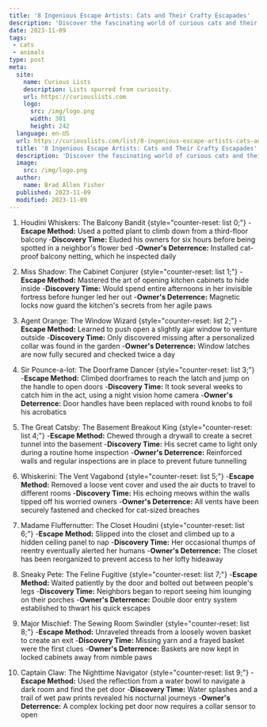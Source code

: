 ```yaml
---
title: '8 Ingenious Escape Artists: Cats and Their Crafty Escapades'
description: 'Discover the fascinating world of curious cats and their crafty escapades in "8 Ingenious Escape Artists." Prepare to be amazed!'
date: 2023-11-09
tags:
 - cats
 - animals
type: post
meta:
  site:
    name: Curious Lists
    description: Lists spurred from curiosity.
    url: https://curiouslists.com
    logo:
      src: /img/logo.png
      width: 301
      height: 242
  language: en-US
  url: https://curiouslists.com/list/8-ingenious-escape-artists-cats-and-their-crafty-escapades
  title: '8 Ingenious Escape Artists: Cats and Their Crafty Escapades'
  description: 'Discover the fascinating world of curious cats and their crafty escapades in "8 Ingenious Escape Artists." Prepare to be amazed!'
  image:
    src: /img/logo.png
  author:
    name: Brad Allen Fisher
  published: 2023-11-09
  modified: 2023-11-09
---
```



1. Houdini Whiskers: The Balcony Bandit {style="counter-reset: list 0;"}
  -**Escape Method:** Used a potted plant to climb down from a third-floor balcony
  -**Discovery Time:** Eluded his owners for six hours before being spotted in a neighbor's flower bed
  -**Owner's Deterrence:** Installed cat-proof balcony netting, which he inspected daily

2. Miss Shadow: The Cabinet Conjurer {style="counter-reset: list 1;"}
  -**Escape Method:** Mastered the art of opening kitchen cabinets to hide inside
  -**Discovery Time:** Would spend entire afternoons in her invisible fortress before hunger led her out
  -**Owner's Deterrence:** Magnetic locks now guard the kitchen's secrets from her agile paws

3. Agent Orange: The Window Wizard {style="counter-reset: list 2;"}
  -**Escape Method:** Learned to push open a slightly ajar window to venture outside
  -**Discovery Time:** Only discovered missing after a personalized collar was found in the garden
  -**Owner's Deterrence:** Window latches are now fully secured and checked twice a day

4. Sir Pounce-a-lot: The Doorframe Dancer {style="counter-reset: list 3;"}
  -**Escape Method:** Climbed doorframes to reach the latch and jump on the handle to open doors
  -**Discovery Time:** It took several weeks to catch him in the act, using a night vision home camera
  -**Owner's Deterrence:** Door handles have been replaced with round knobs to foil his acrobatics

5. The Great Catsby: The Basement Breakout King {style="counter-reset: list 4;"}
  -**Escape Method:** Chewed through a drywall to create a secret tunnel into the basement
  -**Discovery Time:** His secret came to light only during a routine home inspection
  -**Owner's Deterrence:** Reinforced walls and regular inspections are in place to prevent future tunnelling

6. Whiskerini: The Vent Vagabond {style="counter-reset: list 5;"}
  -**Escape Method:** Removed a loose vent cover and used the air ducts to travel to different rooms
  -**Discovery Time:** His echoing meows within the walls tipped off his worried owners
  -**Owner's Deterrence:** All vents have been securely fastened and checked for cat-sized breaches

7. Madame Fluffernutter: The Closet Houdini {style="counter-reset: list 6;"}
  -**Escape Method:** Slipped into the closet and climbed up to a hidden ceiling panel to nap
  -**Discovery Time:** Her occasional thumps of reentry eventually alerted her humans
  -**Owner's Deterrence:** The closet has been reorganized to prevent access to her lofty hideaway

8. Sneaky Pete: The Feline Fugitive {style="counter-reset: list 7;"}
  -**Escape Method:** Waited patiently by the door and bolted out between people's legs
  -**Discovery Time:** Neighbors began to report seeing him lounging on their porches
  -**Owner's Deterrence:** Double door entry system established to thwart his quick escapes

9. Major Mischief: The Sewing Room Swindler {style="counter-reset: list 8;"}
  -**Escape Method:** Unraveled threads from a loosely woven basket to create an exit
  -**Discovery Time:** Missing yarn and a frayed basket were the first clues
  -**Owner's Deterrence:** Baskets are now kept in locked cabinets away from nimble paws

10. Captain Claw: The Nighttime Navigator {style="counter-reset: list 9;"}
  -**Escape Method:** Used the reflection from a water bowl to navigate a dark room and find the pet door
  -**Discovery Time:** Water splashes and a trail of wet paw prints revealed his nocturnal journeys
  -**Owner's Deterrence:** A complex locking pet door now requires a collar sensor to open